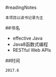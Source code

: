 #readingNotes

    本项目以读书记录为主


##书名

* effective Java
* Java8函数式编程
* RESTful Web APIs

##时间

    2017.6